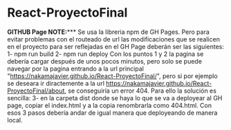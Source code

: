 # React-ProyectoFinal










**********GITHUB Page NOTE:*************
Se usa la libreria npm de GH Pages. Pero para evitar problemas con el routeado de url las modificaciones que se realicen en el proyecto para ser reflejadas en el GH Page deberán ser las siguientes:
1- npm run build
2- npm run deploy
Con los puntos 1 y 2 la pagina se debería cargar después de unos pocos minutos, pero solo se puede navegar por la pagina entrando a la url principal "https://nakamajavier.github.io/React-ProyectoFinal/", pero si
por ejemplo se deseara ir diractemente a la url https://nakamajavier.github.io/React-ProyectoFinal/about, se conseguiría un error 404. Para ello la solución es sencilla:
3- en la carpeta dist donde se haya lo que se va a deployear al GH page, copiar el index.html y a la copia renombrarla como 404.html.
Con esos 3 pasos debería andar de igual manera que deployeando de manera local.
